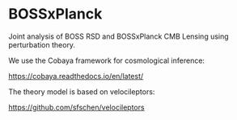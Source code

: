 # BOSSxPlanck

Joint analysis of BOSS RSD and BOSSxPlanck CMB Lensing using
perturbation theory.

We use the Cobaya framework for cosmological inference:

https://cobaya.readthedocs.io/en/latest/

The theory model is based on velocileptors:

https://github.com/sfschen/velocileptors
